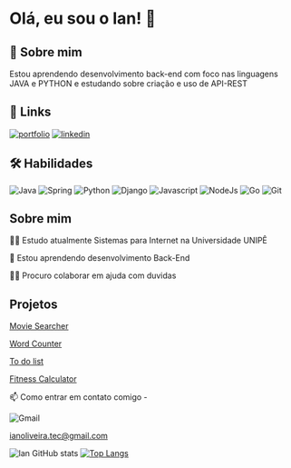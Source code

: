 # Olá, eu sou o Ian! 👋


## 🚀 Sobre mim
Estou aprendendo desenvolvimento back-end com foco nas linguagens JAVA e PYTHON e estudando sobre criação e uso de API-REST


## 🔗 Links
[![portfolio](https://img.shields.io/badge/my_portfolio-000?style=for-the-badge&logo=ko-fi&logoColor=white)](https://ianoliveirasilva.github.io/-Curriculum/)
[![linkedin](https://img.shields.io/badge/linkedin-0A66C2?style=for-the-badge&logo=linkedin&logoColor=white)](https://www.linkedin.com/in/ian-oliveira-silva/)


## 🛠 Habilidades
![Java](https://img.shields.io/badge/java-%23ED8B00.svg?style=for-the-badge&logo=java&logoColor=white)
![Spring](https://img.shields.io/badge/spring-%236DB33F.svg?style=for-the-badge&logo=spring&logoColor=white)
![Python](https://img.shields.io/badge/python-3670A0?style=for-the-badge&logo=python&logoColor=ffdd54)
![Django](https://img.shields.io/badge/django-%23092E20.svg?style=for-the-badge&logo=django&logoColor=white)
![Javascript](https://img.shields.io/badge/javascript-%23092E20.svg?style=for-the-badge&logo=javascript&logoColor=yellow)
![NodeJs](https://img.shields.io/badge/npm-%23092E20.svg?style=for-the-badge&logo=npm&logoColor=yellow)
![Go](https://img.shields.io/badge/go-%2300ADD8.svg?style=for-the-badge&logo=go&logoColor=white)
![Git](https://img.shields.io/badge/git-%23F05033.svg?style=for-the-badge&logo=git&logoColor=white)






## Sobre mim
👩‍💻 Estudo atualmente Sistemas para Internet na Universidade UNIPÊ

🧠 Estou aprendendo desenvolvimento Back-End

👯‍♀️ Procuro colaborar em ajuda com duvidas

## Projetos

[Movie Searcher](https://ianoliveirasilva.github.io/MovieSearcher/) 

[Word Counter](https://ianoliveirasilva.github.io/WordCounter/) 

[To do list](https://ianoliveirasilva.github.io/To-do-list/) 

[Fitness Calculator](https://ianoliveirasilva.github.io/CalculadoraFitness/) 



📫 Como entrar em contato comigo - 

![Gmail](https://img.shields.io/badge/Gmail-D14836?style=for-the-badge&logo=gmail&logoColor=white) 

ianoliveira.tec@gmail.com



![Ian GitHub stats](https://github-readme-stats.vercel.app/api?username=IanOliveiraSilva&show_icons=true) [![Top Langs](https://github-readme-stats.vercel.app/api/top-langs/?username=IanOliveiraSilva&layout=compact)](https://github.com/IanoliveiraSilva/github-readme-stats)
